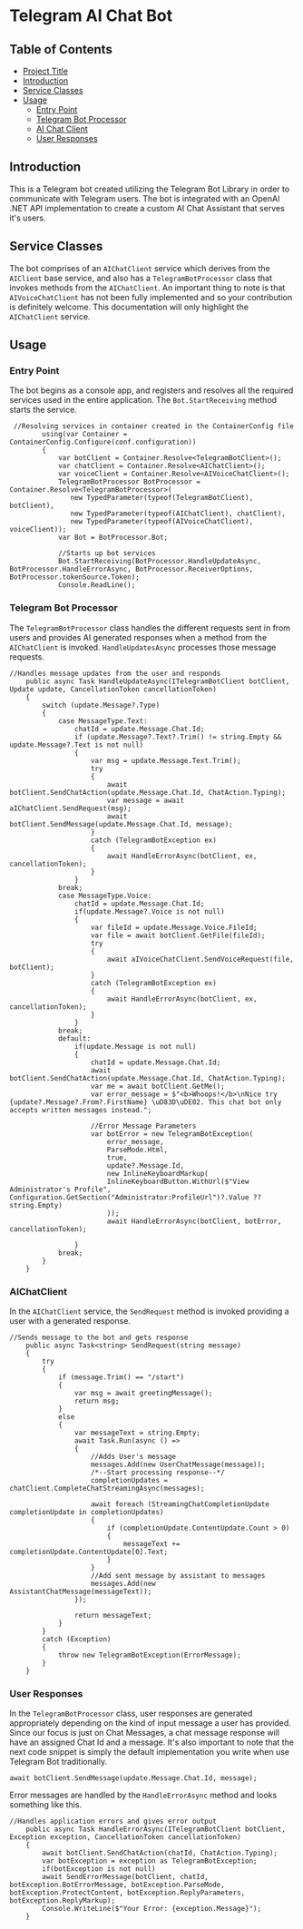# Telegram AI Chat Bot

## Table of Contents
- [Project Title](#-project-title)
- [Introduction](#introduction)
- [Service Classes](#service-classes)
- [Usage](#usage)
    - [Entry Point](#entry-point)
    - [Telegram Bot Processor](#telegram-bot-processor)
    - [AI Chat Client](#ai-chat-client)
    - [User Responses](#user-responses)

## Introduction
This is a Telegram bot created utilizing the Telegram Bot Library in order to communicate with Telegram users. The bot is integrated with an OpenAI .NET API implementation to create a custom AI Chat Assistant that serves it's users.

## Service Classes
The bot comprises of an ```AIChatClient``` service which derives from the ```AIClient``` base service, and also has a ```TelegramBotProcessor``` class that invokes methods from the ```AIChatClient```.
An important thing to note is that ```AIVoiceChatClient``` has not been fully implemented and so your contribution is definitely welcome. This documentation will only highlight the ```AIChatClient``` service. 

## Usage
### Entry Point
The bot begins as a console app, and registers and resolves all the required services used in the entire application. The ```Bot.StartReceiving``` method starts the service.

```
 //Resolving services in container created in the ContainerConfig file
        using(var Container = ContainerConfig.Configure(conf.configuration))
        {     
            var botClient = Container.Resolve<TelegramBotClient>();
            var chatClient = Container.Resolve<AIChatClient>();
            var voiceClient = Container.Resolve<AIVoiceChatClient>();
            TelegramBotProcessor BotProcessor = Container.Resolve<TelegramBotProcessor>(
               new TypedParameter(typeof(TelegramBotClient), botClient),
               new TypedParameter(typeof(AIChatClient), chatClient),
               new TypedParameter(typeof(AIVoiceChatClient), voiceClient));
            var Bot = BotProcessor.Bot;

            //Starts up bot services
            Bot.StartReceiving(BotProcessor.HandleUpdateAsync, BotProcessor.HandleErrorAsync, BotProcessor.ReceiverOptions, BotProcessor.tokenSource.Token);
            Console.ReadLine();
```

### Telegram Bot Processor

The ```TelegramBotProcessor``` class handles the different requests sent in from users and provides AI generated responses when a method from the ```AIChatClient``` is invoked. ```HandleUpdatesAsync``` processes those message requests.

```
//Handles message updates from the user and responds
    public async Task HandleUpdateAsync(ITelegramBotClient botClient, Update update, CancellationToken cancellationToken)
    {
        switch (update.Message?.Type)
        {
            case MessageType.Text:
                chatId = update.Message.Chat.Id;
                if (update.Message?.Text?.Trim() != string.Empty && update.Message?.Text is not null)
                {
                    var msg = update.Message.Text.Trim();
                    try
                    {
                        await botClient.SendChatAction(update.Message.Chat.Id, ChatAction.Typing);
                        var message = await aIChatClient.SendRequest(msg);
                        await botClient.SendMessage(update.Message.Chat.Id, message);
                    }
                    catch (TelegramBotException ex)
                    {
                        await HandleErrorAsync(botClient, ex, cancellationToken);
                    }
                }
            break;
            case MessageType.Voice:
                chatId = update.Message.Chat.Id;
                if(update.Message?.Voice is not null)
                {
                    var fileId = update.Message.Voice.FileId;
                    var file = await botClient.GetFile(fileId);
                    try
                    {
                        await aIVoiceChatClient.SendVoiceRequest(file, botClient);
                    }
                    catch (TelegramBotException ex)
                    {
                        await HandleErrorAsync(botClient, ex, cancellationToken);
                    }
                }
            break;
            default:
                if(update.Message is not null)
                {
                    chatId = update.Message.Chat.Id;
                    await botClient.SendChatAction(update.Message.Chat.Id, ChatAction.Typing);
                    var me = await botClient.GetMe();
                    var error_message = $"<b>Whoops!</b>\nNice try {update?.Message?.From?.FirstName} \uD83D\uDE02. This chat bot only accepts written messages instead.";
                    
                    //Error Message Parameters
                    var botError = new TelegramBotException(
                        error_message,
                        ParseMode.Html,
                        true,
                        update?.Message.Id,
                        new InlineKeyboardMarkup(
                        InlineKeyboardButton.WithUrl($"View Administrator's Profile", Configuration.GetSection("Administrator:ProfileUrl")?.Value ?? string.Empty)
                        ));
                        await HandleErrorAsync(botClient, botError, cancellationToken);
                 
                }
            break;                      
        }
    }
```
### AIChatClient
In the ```AIChatClient``` service, the ```SendRequest``` method is invoked providing a user with a generated response.

```
//Sends message to the bot and gets response
    public async Task<string> SendRequest(string message)
    {
        try
        {
            if (message.Trim() == "/start")
            {
                var msg = await greetingMessage();
                return msg;
            }
            else
            {
                var messageText = string.Empty;
                await Task.Run(async () =>
                {
                    //Adds User's message
                    messages.Add(new UserChatMessage(message));
                    /*--Start processing response--*/
                    completionUpdates = chatClient.CompleteChatStreamingAsync(messages);

                    await foreach (StreamingChatCompletionUpdate completionUpdate in completionUpdates)
                    {
                        if (completionUpdate.ContentUpdate.Count > 0)
                        {
                            messageText += completionUpdate.ContentUpdate[0].Text;
                        }
                    }
                    //Add sent message by assistant to messages
                    messages.Add(new AssistantChatMessage(messageText));
                });

                return messageText;
            }
        }
        catch (Exception)
        {
            throw new TelegramBotException(ErrorMessage);
        }
    }
```

### User Responses
In the ```TelegramBotProcessor``` class, user responses are generated appropriately depending on the kind of input message a user has provided. 
Since our focus is just on Chat Messages, a chat message response will have an assigned Chat Id and a message. It's also important to note that the next code snippet is simply the default implementation you write when use Telegram Bot traditionally.

```await botClient.SendMessage(update.Message.Chat.Id, message);```

Error messages are handled by the ```HandleErrorAsync``` method and looks something like this.
```
//Handles application errors and gives error output
    public async Task HandleErrorAsync(ITelegramBotClient botClient, Exception exception, CancellationToken cancellationToken)
    {
        await botClient.SendChatAction(chatId, ChatAction.Typing);
        var botException = exception as TelegramBotException;
        if(botException is not null)
        await SendErrorMessage(botClient, chatId, botException.BotErrorMessage, botException.ParseMode, botException.ProtectContent, botException.ReplyParameters, botException.ReplyMarkup);
        Console.WriteLine($"Your Error: {exception.Message}");
    }
```


